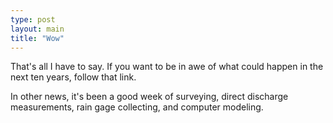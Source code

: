 ```yaml
---
type: post
layout: main
title: "Wow"
---
```

That's all I have to say. If you want to be in awe of what could happen in the
next ten years, follow that link.

  
In other news, it's been a good week of surveying, direct discharge
measurements, rain gage collecting, and computer modeling.

